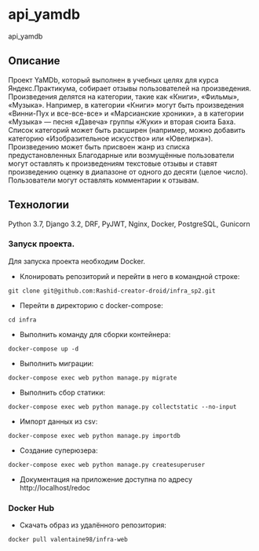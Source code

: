# api_yamdb
api_yamdb
## Описание
Проект YaMDb, который выполнен в учебных целяx для курса Яндекс.Практикума, собирает отзывы пользователей на произведения.
Произведения делятся на категории, такие как «Книги», «Фильмы», «Музыка». Например, в категории «Книги» могут быть произведения «Винни-Пух и все-все-все» и «Марсианские хроники», а в категории «Музыка» — песня «Давеча» группы «Жуки» и вторая сюита Баха. Список категорий может быть расширен (например, можно добавить категорию «Изобразительное искусство» или «Ювелирка»).
Произведению может быть присвоен жанр из списка предустановленных
Благодарные или возмущённые пользователи могут оставлять к произведениям текстовые отзывы и ставят произведению оценку в диапазоне от одного до десяти (целое число).
Пользователи могут оставлять комментарии к отзывам.
## Технологии
Python 3.7,
Django 3.2,
DRF,
PyJWT,
Nginx,
Docker,
PostgreSQL,
Gunicorn
### Запуск проекта.
Для запуска проекта необходим Docker.

- Клонировать репозиторий и перейти в него в командной строке:
```
git clone git@github.com:Rashid-creator-droid/infra_sp2.git
``` 
- Перейти в директорию с docker-compose:
```
cd infra
```
- Выполнить команду для сборки контейнера:
```
docker-compose up -d
``` 
- Выполнить миграции:
``` 
docker-compose exec web python manage.py migrate
```
- Выполнить сбор статики:
```
docker-compose exec web python manage.py collectstatic --no-input 
```
- Импорт данных из csv:
```
docker-compose exec web python manage.py importdb
```
- Создание суперюзера:
```
docker-compose exec web python manage.py createsuperuser
```
- Документация на приложение доступна по адресу http://localhost/redoc
### Docker Hub
- Скачать образ из удалённого репозитория:
```
docker pull valentaine98/infra-web
```